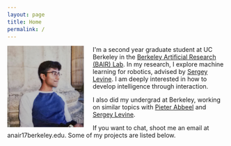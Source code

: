 ```yaml
---
layout: page
title: Home
permalink: /
---
```


<img src="assets/me.jpg" alt="Me" align="left" style="width: 35%; margin-right: 20px;"/>

I'm a second year graduate student at UC Berkeley in the <a href="http://bair.berkeley.edu/">Berkeley Artificial Research (BAIR) Lab</a>. In my research, I explore machine learning for robotics, advised by <a href="http://people.eecs.berkeley.edu/~svlevine/">Sergey Levine</a>. I am deeply interested in how to develop intelligence through interaction.

I also did my undergrad at Berkeley, working on similar topics with <a href="http://people.eecs.berkeley.edu/~pabbeel/">Pieter Abbeel</a> and <a href="http://people.eecs.berkeley.edu/~svlevine/">Sergey Levine</a>.

If you want to chat, shoot me an email at anair17<span class="domain">berkeley.edu</span>. Some of my projects are listed below.
